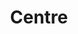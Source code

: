 ---
title: Centre
layout: page
hidden: false
description: |
  Our community centre in Lupset is the space where a lot of our work – from wellbeing classes to our youth café – takes place. But it’s also the base from which we offer a number of services or facilities.
tabs:
- title: 'Our cafe'
  content: |-
    Our cafe is open Monday-Friday 9.00am-4.00pm and offers a range of wholesome, nutritious home-cooked hot and cold meals, drinks and snacks. We have daily specials available as well as lovely homemade cakes to tempt you!

    To pre-order or for take-aways please ring 01924 369631

    We can also offer an outside catering service.

    All our ingredients are sourced locally. We use Allum's Butchers in Wakefield, Hoffman's in Wakefield and RK Harris in Leeds.
  files:
  - name: Cafe menu
    path: /uploads/St-Georges-Menu.pdf
- title: 'Room hire'
  content: |-
    St George’s Community Centre is a warm, welcoming modern building close to Wakefield City Centre with good motorway links.

    We have a variety of rooms and spaces available to hire, whether it’s for a group activity, training session, seminar, interviewing, on a one-off or regular basis.

    We have an IT suite and training rooms with laptops and Wi-Fi connection, OHP’s, flip charts, multimedia projector, TV, video/DVD, and whiteboards.

    We also have more generous rooms suitable for larger conferences and seminars.

    Whatever the purpose of your meeting we can adapt the layout and facilities of the room to suit your individual needs.

    The building has disabled access, toilets and offers free parking.

    As well as offering tea, coffee and refreshments, our coffee shop staff can provide catering services. Please ask for details when booking.

    We also have furnished office space to let at reasonable rates. Contact us for prices.

  contact: |
    <button type="button" class="enquire-button" name="button">Enquire about room hire</button>
    <form class="enquire-form" action="https://form.letsdance.agency/vzMz7DYk" method="POST">
    <h2>Enquire about Room hire</h2>
    <input type="text" name="_subject" hidden value="Enquiry about Room Hire from St George’s website"/>
    <label for="form-name">Name
    <input type="text" name="name" id="form-name" placeholder="Enter your name" required/>
    </label>
    <label for="form-email">Email
    <input type="email" name="_replyto" id="form-email" placeholder="Enter your email address" required/>
    </label>
    <label for="form-phone">Phone number
    <input type="number" name="phone" id="form-phone" placeholder="Enter your phone number (optional)"/>
    </label>
    <label for="form-message">Message
    <textarea type="number" name="message" id="form-message" placeholder="Enter your message"></textarea>
    </label>
    <div class="g-recaptcha" data-sitekey="6LdNn1AUAAAAAA-VLy7CCzufqQi7EhPyoWQwcHIM"></div>
    <input type="submit" value="Send" class="button"/>
    </form>

- title: 'Transport hire'
  content: |-
    St George’s has its own Minibus that can be hired with a driver included. The Minibus is a 17 seater inclusive of driver and can accommodate up to 2 wheelchairs (this affects seating capacity).

    You must become a member of St George’s Community Transport at a cost of £15 per year. The hourly rate is £17 (inclusive of driver and fuel) with a minimum of 3 hours.

    We encourage community groups and organisations to hire from us. The Minibus is not for private hire.
    For more information please contact 01924 369631, email us or call into the Centre.    
  files:
  - name: Membership form
    path: /uploads/Transport-Membership-Form.docx
  - name: Booking form
    path: /uploads/Transport-Booking-Form.docx
  contact: |
    <button type="button" class="enquire-button" name="button">Enquire about transport</button>
    <form class="enquire-form" action="https://form.letsdance.agency/vzMz7DYk" method="POST">
    <h2>Enquire about Transport</h2>
    <input type="text" name="_subject" hidden value="Enquiry about Community Transport from St George’s website"/>
    <label for="form-name">Name
    <input type="text" name="name" id="form-name" placeholder="Enter your name" required/>
    </label>
    <label for="form-email">Email
    <input type="email" name="_replyto" id="form-email" placeholder="Enter your email address" required/>
    </label>
    <label for="form-phone">Phone number
    <input type="number" name="phone" id="form-phone" placeholder="Enter your phone number (optional)"/>
    </label>
    <label for="form-message">Message
    <textarea type="number" name="message" id="form-message" placeholder="Enter your message"></textarea>
    </label>
    <div class="g-recaptcha" data-sitekey="6LdNn1AUAAAAAA-VLy7CCzufqQi7EhPyoWQwcHIM"></div>
    <input type="submit" value="Send" class="button"/>
    </form>
---  